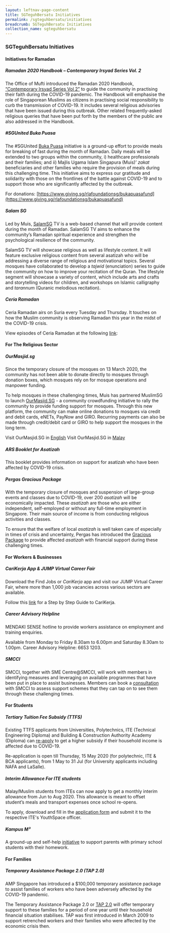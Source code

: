 ```yaml
---
layout: leftnav-page-content
title: SGTeguhBersatu Initiatives
permalink: /sgteguhbersatu/initiatives
breadcrumb: SGTeguhBersatu Initiatives
collection_name: sgteguhbersatu
---
```


### **SGTeguhBersatu Initiatives**

#### **Initiatives for Ramadan**

##### **Ramadan 2020 Handbook – Contemporary Irsyad Series Vol. 2**
The Office of Mufti introduced the Ramadan 2020 Handbook, [“Contemporary Irsyad Series Vol 2”](https://www.muis.gov.sg/officeofthemufti/irsyad) to guide the community in practising their faith during the COVID-19 pandemic. The Handbook will emphasise the role of Singaporean Muslims as citizens in practising social responsibility to curb the transmission of COVID-19. It includes several religious advisories that have been issued during this outbreak. Other related frequently-asked religious queries that have been put forth by the members of the public are also addressed in the Handbook.

##### **#SGUnited Buka Puasa**
The #SGUnited [Buka Puasa](https://www.bukapuasa.sg) initiative is a ground-up effort to provide meals for breaking of fast during the month of Ramadan. Daily meals will be extended to two groups within the community, i) healthcare professionals and their families; and ii) Majlis Ugama Islam Singapura (Muis)’ *zakat* beneficiaries and other families who require the provision of meals during this challenging time. This initiative aims to express our gratitude and solidarity with those on the frontlines of the battle against COVID-19 and to support those who are significantly affected by the outbreak.

For donations: [https://www.giving.sg/rlafoundationsg/bukapuasafund](https://www.giving.sg/rlafoundationsg/bukapuasafund)

##### **Salam SG**
Led by Muis, [SalamSG](http://go.gov.sg/salamsgtv) TV is a web-based channel that will provide content during the month of Ramadan. SalamSG TV aims to enhance the community’s Ramadan spiritual experience and strengthen the psychological resilience of the community. 

SalamSG TV will showcase religious as well as lifestyle content. It will feature exclusive religious content from several asatizah who will be addressing a diverse range of religious and motivational topics. Several mosques have collaborated to develop a *tajwid* (enunciation) series to guide the community on how to improve your recitation of the Quran. The lifestyle segment will showcase a variety of content, which include arts and crafts and storytelling videos for children, and workshops on Islamic calligraphy and *tarannum* (Quranic melodious recitation).

##### **Ceria Ramadan**
Ceria Ramadan airs on Suria every Tuesday and Thursday. It touches on how the Muslim community is observing Ramadan this year in the midst of the COVID-19 crisis. 

View episodes of Ceria Ramadan at the following [link](https://www.mewatch.sg/en/series/ceria-ramadan/ep1/938808):

#### **For The Religious Sector**

##### **OurMasjid.sg**
Since the temporary closure of the mosques on 13 March 2020, the community has not been able to donate directly to mosques through donation boxes, which mosques rely on for mosque operations and manpower funding. 

To help mosques in these challenging times, Muis has partnered MuslimSG to launch [OurMasjid.SG](https://ourmasjid.sg) - a community crowdfunding initiative to rally the community to provide funding support for mosques. Through this new platform, the community can make online donations to mosques via credit and debit cards, eNETs, PayNow and GIRO. Recurring payments can also be made through credit/debit card or GIRO to help support the mosques in the long term.  

Visit OurMasjid.SG in [English](https://ourmasjid.sg)
Visit OurMasjid.SG in [Malay](https://ourmasjid.sg/ms/ourmasjid-home-ml/)


##### **ARS Booklet for Asatizah**
This booklet provides information on support for asatizah who have been affected by COVID-19 crisis.

##### **Pergas Gracious Package**
With the temporary closure of mosques and suspension of large-group events and classes due to COVID-19, over 200 *asatizah* will be economically impacted. These *asatizah* are those who are either independent, self-employed or without any full-time employment in Singapore. Their main source of income is from conducting religious activities and classes.

To ensure that the welfare of local *asatizah* is well taken care of especially in times of crisis and uncertainty, Pergas has introduced the [Gracious Package](https://www.pergas.org.sg/gracious-package/) to provide affected *asatizah* with financial support during these challenging times. 

#### **For Workers & Businesses**

##### **CariKerja App & JUMP Virtual Career Fair**
Download the Find Jobs or *CariKerja* app and visit our JUMP Virtual Career Fair, where more than 1,000 job vacancies across various sectors are available. 

Follow this [link](https://bit.ly/sense_carikerja) for a Step by Step Guide to CariKerja.

##### **Career Advisory Helpline**
MENDAKI SENSE hotline to provide workers assistance on employment and training enquiries. 

Available from Monday to Friday 8.30am to 6.00pm and Saturday 8.30am to 1.00pm. 
Career Advisory Helpline: 6653 1203.  

##### **SMCCI**
SMCCI, together with SME Centre@SMCCI, will work with members in identifying measures and leveraging on available programmes that have been put in place to assist businesses. Members can book a [consultation](https://www.smcci.org.sg/covid-19response/) with SMCCI to assess support schemes that they can tap on to see them through these challenging times.

#### **For Students**

##### **Tertiary Tuition Fee Subsidy (TTFS)**
Existing TTFS applicants from Universities, Polytechnics, ITE (Technical Engineering Diploma) and Building & Construction Authority Academy (Diploma) can [re-apply](https://tfas.mendaki.org.sg/TTFS/Registration/ReApplication) to get a higher subsidy if their household income is affected due to COVID-19.

Re-application is open till Thursday, 15 May 2020 (for polytechnic, ITE & BCA applicants), from 1 May to 31 Jul (for University applicants including NAFA and LaSalle).

##### **Interim Allowance For ITE students**
Malay/Muslim students from ITEs can now apply to get a monthly interim allowance from Jun to Aug 2020. This allowance is meant to offset student’s meals and transport expenses once school re-opens.

To apply, download and fill in the [application form](https://bit.ly/InterimAllowanceApplication) and submit it to the respective ITE's YouthSpace officer.

##### **Kampus M³**
A ground-up and self-help [initiative](https://www.facebook.com/groups/KampusMKuasaTiga) to support parents with primary school students with their homework.

#### **For Families**

##### **Temporary Assistance Package 2.0 (TAP 2.0)**
AMP Singapore has introduced a $100,000 temporary assistance package to assist families of workers who have been adversely affected by the COVID-19 pandemic.

The Temporary Assistance Package 2.0 or [TAP 2.0](https://bit.ly/TAPonAMP) will offer temporary support to these families for a period of one year until their household financial situation stabilises. TAP was first introduced in March 2009 to support retrenched workers and their families who were affected by the economic crisis then.
